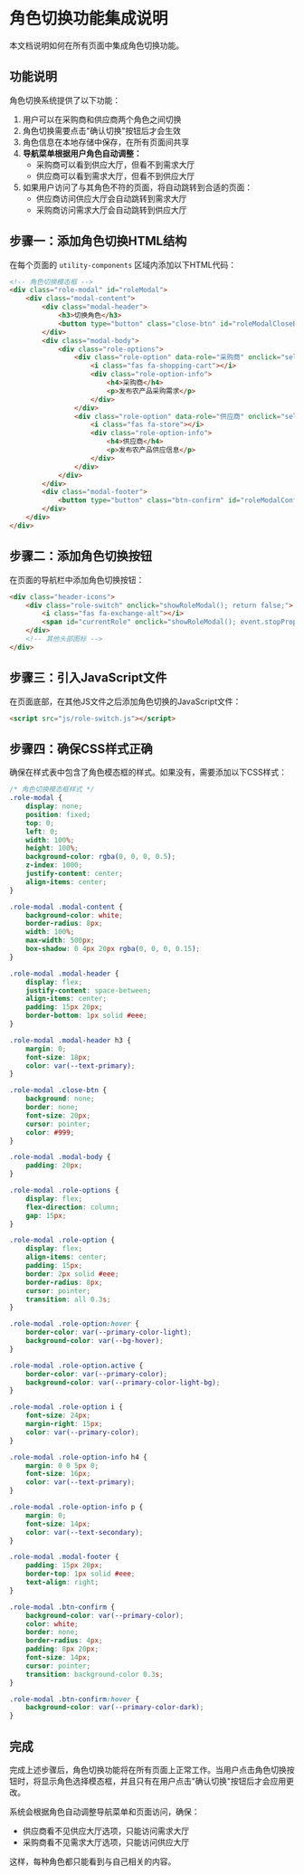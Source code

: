 # 角色切换功能集成说明

本文档说明如何在所有页面中集成角色切换功能。

## 功能说明

角色切换系统提供了以下功能：

1. 用户可以在采购商和供应商两个角色之间切换
2. 角色切换需要点击"确认切换"按钮后才会生效
3. 角色信息在本地存储中保存，在所有页面间共享
4. **导航菜单根据用户角色自动调整：**
   - 采购商可以看到供应大厅，但看不到需求大厅
   - 供应商可以看到需求大厅，但看不到供应大厅
5. 如果用户访问了与其角色不符的页面，将自动跳转到合适的页面：
   - 供应商访问供应大厅会自动跳转到需求大厅
   - 采购商访问需求大厅会自动跳转到供应大厅

## 步骤一：添加角色切换HTML结构

在每个页面的 `utility-components` 区域内添加以下HTML代码：

```html
<!-- 角色切换模态框 -->
<div class="role-modal" id="roleModal">
    <div class="modal-content">
        <div class="modal-header">
            <h3>切换角色</h3>
            <button type="button" class="close-btn" id="roleModalCloseBtn" onclick="closeRoleModal()"><i class="fas fa-times"></i></button>
        </div>
        <div class="modal-body">
            <div class="role-options">
                <div class="role-option" data-role="采购商" onclick="selectRoleOption(this)">
                    <i class="fas fa-shopping-cart"></i>
                    <div class="role-option-info">
                        <h4>采购商</h4>
                        <p>发布农产品采购需求</p>
                    </div>
                </div>
                <div class="role-option" data-role="供应商" onclick="selectRoleOption(this)">
                    <i class="fas fa-store"></i>
                    <div class="role-option-info">
                        <h4>供应商</h4>
                        <p>发布农产品供应信息</p>
                    </div>
                </div>
            </div>
        </div>
        <div class="modal-footer">
            <button type="button" class="btn-confirm" id="roleModalConfirmBtn" onclick="confirmRoleChange()">确认切换</button>
        </div>
    </div>
</div>
```

## 步骤二：添加角色切换按钮

在页面的导航栏中添加角色切换按钮：

```html
<div class="header-icons">
    <div class="role-switch" onclick="showRoleModal(); return false;">
        <i class="fas fa-exchange-alt"></i>
        <span id="currentRole" onclick="showRoleModal(); event.stopPropagation(); return false;">采购商</span>
    </div>
    <!-- 其他头部图标 -->
</div>
```

## 步骤三：引入JavaScript文件

在页面底部，在其他JS文件之后添加角色切换的JavaScript文件：

```html
<script src="js/role-switch.js"></script>
```

## 步骤四：确保CSS样式正确

确保在样式表中包含了角色模态框的样式。如果没有，需要添加以下CSS样式：

```css
/* 角色切换模态框样式 */
.role-modal {
    display: none;
    position: fixed;
    top: 0;
    left: 0;
    width: 100%;
    height: 100%;
    background-color: rgba(0, 0, 0, 0.5);
    z-index: 1000;
    justify-content: center;
    align-items: center;
}

.role-modal .modal-content {
    background-color: white;
    border-radius: 8px;
    width: 100%;
    max-width: 500px;
    box-shadow: 0 4px 20px rgba(0, 0, 0, 0.15);
}

.role-modal .modal-header {
    display: flex;
    justify-content: space-between;
    align-items: center;
    padding: 15px 20px;
    border-bottom: 1px solid #eee;
}

.role-modal .modal-header h3 {
    margin: 0;
    font-size: 18px;
    color: var(--text-primary);
}

.role-modal .close-btn {
    background: none;
    border: none;
    font-size: 20px;
    cursor: pointer;
    color: #999;
}

.role-modal .modal-body {
    padding: 20px;
}

.role-modal .role-options {
    display: flex;
    flex-direction: column;
    gap: 15px;
}

.role-modal .role-option {
    display: flex;
    align-items: center;
    padding: 15px;
    border: 2px solid #eee;
    border-radius: 8px;
    cursor: pointer;
    transition: all 0.3s;
}

.role-modal .role-option:hover {
    border-color: var(--primary-color-light);
    background-color: var(--bg-hover);
}

.role-modal .role-option.active {
    border-color: var(--primary-color);
    background-color: var(--primary-color-light-bg);
}

.role-modal .role-option i {
    font-size: 24px;
    margin-right: 15px;
    color: var(--primary-color);
}

.role-modal .role-option-info h4 {
    margin: 0 0 5px 0;
    font-size: 16px;
    color: var(--text-primary);
}

.role-modal .role-option-info p {
    margin: 0;
    font-size: 14px;
    color: var(--text-secondary);
}

.role-modal .modal-footer {
    padding: 15px 20px;
    border-top: 1px solid #eee;
    text-align: right;
}

.role-modal .btn-confirm {
    background-color: var(--primary-color);
    color: white;
    border: none;
    border-radius: 4px;
    padding: 8px 20px;
    font-size: 14px;
    cursor: pointer;
    transition: background-color 0.3s;
}

.role-modal .btn-confirm:hover {
    background-color: var(--primary-color-dark);
}
```

## 完成

完成上述步骤后，角色切换功能将在所有页面上正常工作。当用户点击角色切换按钮时，将显示角色选择模态框，并且只有在用户点击"确认切换"按钮后才会应用更改。

系统会根据角色自动调整导航菜单和页面访问，确保：
- 供应商看不见供应大厅选项，只能访问需求大厅
- 采购商看不见需求大厅选项，只能访问供应大厅

这样，每种角色都只能看到与自己相关的内容。 